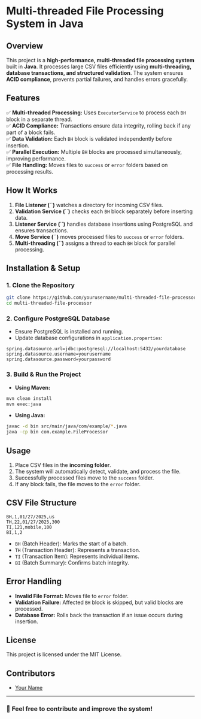 # **Multi-threaded File Processing System in Java**

## **Overview**

This project is a **high-performance, multi-threaded file processing system** built in **Java**. It processes large CSV files efficiently using **multi-threading, database transactions, and structured validation**. The system ensures **ACID compliance**, prevents partial failures, and handles errors gracefully.

## **Features**

✅ **Multi-threaded Processing:** Uses `ExecutorService` to process each `BH` block in a separate thread.\
✅ **ACID Compliance:** Transactions ensure data integrity, rolling back if any part of a block fails.\
✅ **Data Validation:** Each `BH` block is validated independently before insertion.\
✅ **Parallel Execution:** Multiple `BH` blocks are processed simultaneously, improving performance.\
✅ **File Handling:** Moves files to `success` or `error` folders based on processing results.

## **How It Works**

1. **File Listener (**\`\`**)** watches a directory for incoming CSV files.
2. **Validation Service (**\`\`**)** checks each `BH` block separately before inserting data.
3. **Listener Service (**\`\`**)** handles database insertions using PostgreSQL and ensures transactions.
4. **Move Service (**\`\`**)** moves processed files to `success` or `error` folders.
5. **Multi-threading (**\`\`**)** assigns a thread to each `BH` block for parallel processing.

## **Installation & Setup**

### **1. Clone the Repository**

```bash
git clone https://github.com/yourusername/multi-threaded-file-processor.git
cd multi-threaded-file-processor
```

### **2. Configure PostgreSQL Database**

- Ensure PostgreSQL is installed and running.
- Update database configurations in `application.properties`:

```properties
spring.datasource.url=jdbc:postgresql://localhost:5432/yourdatabase
spring.datasource.username=yourusername
spring.datasource.password=yourpassword
```

### **3. Build & Run the Project**

- **Using Maven:**

```bash
mvn clean install
mvn exec:java
```

- **Using Java:**

```bash
javac -d bin src/main/java/com/example/*.java
java -cp bin com.example.FileProcessor
```

## **Usage**

1. Place CSV files in the **incoming folder**.
2. The system will automatically detect, validate, and process the file.
3. Successfully processed files move to the `success` folder.
4. If any block fails, the file moves to the `error` folder.

## **CSV File Structure**

```csv
BH,1,01/27/2025,us
TH,22,01/27/2025,300
TI,121,mobile,100
BI,1,2
```

- `BH` (Batch Header): Marks the start of a batch.
- `TH` (Transaction Header): Represents a transaction.
- `TI` (Transaction Item): Represents individual items.
- `BI` (Batch Summary): Confirms batch integrity.

## **Error Handling**

- **Invalid File Format:** Moves file to `error` folder.
- **Validation Failure:** Affected `BH` block is skipped, but valid blocks are processed.
- **Database Error:** Rolls back the transaction if an issue occurs during insertion.

## **License**

This project is licensed under the MIT License.

## **Contributors**

- [Your Name](https://github.com/yourusername)

---

### 🚀 **Feel free to contribute and improve the system!**

